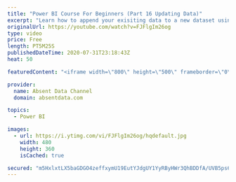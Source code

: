 ```yaml
---
title: "Power BI Course For Beginners (Part 16 Updating Data)"
excerpt: "Learn how to append your exisiting data to a new dataset using the Query Editor in Power BI."
originalUrl: https://youtube.com/watch?v=FJFlgIm26og
type: video
price: Free
length: PT5M25S
publishedDateTime: 2020-07-31T23:18:43Z
heat: 50

featuredContent: "<iframe width=\"800\" height=\"500\" frameborder=\"0\" src=\"https://www.youtube.com/embed/FJFlgIm26og\" allow=\"accelerometer; autoplay; encrypted-media; gyroscope; picture-in-picture\" allowfullscreen></iframe>"

provider:
  name: Absent Data Channel
  domain: absentdata.com

topics:
  - Power BI

images:
  - url: https://i.ytimg.com/vi/FJFlgIm26og/hqdefault.jpg
    width: 480
    height: 360
    isCached: true

secured: "m5HxlxtLX5baGDGO4zeffxymU19EutYJdgUY1YyRByHWr3QhBDDfA/UVB5ps6cqItHWXuRs/SbdqjFTUQ/oRhYxqPgrCM1MJKTUwv7ZCdtFV+rUuywE0DZYCTGokDayG0gFeF8iwsPt09PPbOntjRZmHrYK2qaqqhOWkaktv9gKsIMNo2PKuPUiZzDTsIQfAPWMw/irzQ1WSMNJceEoe7i8rAgMXMPbumX1MEeAXQnvE/IckPBnsDGrwhsAb4LGzM1prNYy56+akUBkNG+uRPkHQkT15YqO81En7v5ZanFnCBpy8MbOk+KJxl2N5qzJgt9nZ1tRm8ppjEEjbcfYLKAgK/PeNpRm3MtioR9ykPOx4NF6aQZ7snAqyZ/AbTB0LrrQ7LfMN81EjATEqSV+DBUW1sW5RAe55hr0ODD0I+M8=;GB6HVfQWgX0ZHBG/TU1H7A=="
---
```



